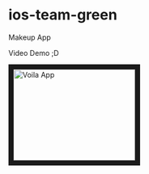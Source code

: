 # ios-team-green

Makeup App

Video Demo ;D 

<a href="http://www.youtube.com/watch?feature=player_embedded&v=vxvVUk8k_38
" target="_blank"><img src="http://img.youtube.com/vi/vxvVUk8k_38/0.jpg" 
alt="Voila App" width="240" height="180" border="10" /></a>
